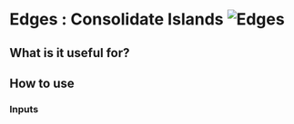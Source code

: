 # Edges : Consolidate Islands ![Edges](https://img.shields.io/badge/Edges-37a573)

## What is it useful for?

## How to use
### Inputs